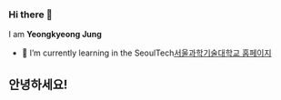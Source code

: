 ### Hi there 👋

I am **Yeongkyeong Jung**
- 🌱 I’m currently learning in the SeoulTech[서울과학기술대학교 홈페이지](https://www.seoultech.ac.kr)

## 안녕하세요!

<!--
**jyk0619/jyk0619** is a ✨ _special_ ✨ repository because its `README.md` (this file) appears on your GitHub profile.

Here are some ideas to get you started:

- 🔭 I’m currently working on ...
- 🌱 I’m currently learning ...
- 👯 I’m looking to collaborate on ...
- 🤔 I’m looking for help with ...
- 💬 Ask me about ...
- 📫 How to reach me: ...
- 😄 Pronouns: ...
- ⚡ Fun fact: ...
-->
